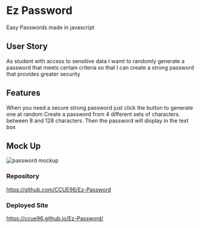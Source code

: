 # Ez Password
Easy Passwords made in javascript

## User Story
As student with access to sensitive data
I wamt to randomly generate a password that meets certain criteria
so that I can create a strong password that provides greater security

## Features

When you need a secure strong password
just click the button to generate one at random
Create a password from 4 different sets of characters.
between 8 and 128 characters.
Then the password will display in the text box

## Mock Up 
![password mockup](https://github.com/CCUE96/Ez-Password/assets/159393541/f17d117b-ab5f-42f4-b58e-8a441bc0551f)

### Repository
https://github.com/CCUE96/Ez-Password 
### Deployed Site
https://ccue96.github.io/Ez-Password/
